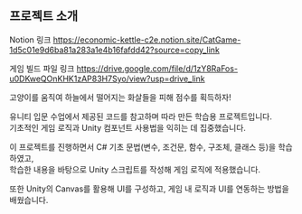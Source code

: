 ## 프로젝트 소개

Notion 링크
https://economic-kettle-c2e.notion.site/CatGame-1d5c01e9d6ba81a283a1e4b16fafdd42?source=copy_link

게임 빌드 파일 링크
https://drive.google.com/file/d/1zY8RaFos-u0DKweQOnKHK1zAP83H7Syo/view?usp=drive_link

고양이를 움직여 하늘에서 떨어지는 화살들을 피해 점수를 획득하자!

유니티 입문 수업에서 제공된 코드를 참고하며 따라 만든 학습용 프로젝트입니다.  
기초적인 게임 로직과 Unity 컴포넌트 사용법을 익히는 데 집중했습니다.

이 프로젝트를 진행하면서 C# 기초 문법(변수, 조건문, 함수, 구조체, 클래스 등)을 학습하였고,  
학습한 내용을 바탕으로 Unity 스크립트를 작성해 게임 로직에 적용했습니다.

또한 Unity의 Canvas를 활용해 UI를 구성하고, 게임 내 로직과 UI를 연동하는 방법을 배웠습니다.
